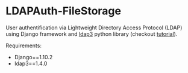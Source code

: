 # LDAPAuth-FileStorage
User authentification via Lightweight Directory Access Protocol (LDAP) using Django framework and [ldap3](https://pypi.python.org/pypi/ldap3) python library (checkout [tutorial](http://ldap3.readthedocs.io/tutorial.html)).

Requirements:
* Django==1.10.2
* ldap3==1.4.0
